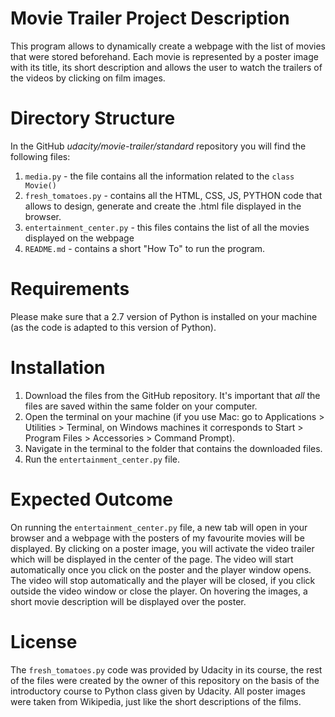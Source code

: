 # Movie Trailer Project Description

This program allows to dynamically create a webpage with the list of movies that were stored beforehand. Each movie is represented by a poster image with its title, its short description and allows the user to watch the trailers of the videos by clicking on film images. 

# Directory Structure

In the GitHub *udacity/movie-trailer/standard* repository you will find the following files:
  1. `media.py` - the file contains all the information related to the `class Movie()`   
  2. `fresh_tomatoes.py` - contains all the HTML, CSS, JS, PYTHON code that allows to design, generate and create the .html file
      displayed in the browser.
  3. `entertainment_center.py` - this files contains the list of all the movies displayed on the webpage
  4. `README.md` - contains a short "How To" to run the program.
  
# Requirements

Please make sure that a 2.7 version of Python is installed on your machine (as the code is adapted to this version of Python). 

# Installation

1. Download the files from the GitHub repository. It's important that *all* the files are saved within the same folder on your computer.
2. Open the terminal on your machine (if you use Mac: go to Applications > Utilities > Terminal, on Windows machines it corresponds to Start > Program Files > Accessories > Command Prompt).
3. Navigate in the terminal to the folder that contains the downloaded files.
4. Run the `entertainment_center.py` file. 

# Expected Outcome

On running the `entertainment_center.py` file, a new tab will open in your browser and a webpage with the posters of my favourite movies will be displayed. By clicking on a poster image, you will activate the video trailer which will be displayed in the center of the page. The video will start automatically once you click on the poster and the player window opens. The video will stop automatically and the player will be closed, if you click outside the video window or close the player. On hovering the images, a short movie description will be displayed over the poster. 

# License

The `fresh_tomatoes.py` code was provided by Udacity in its course, the rest of the files were created by the owner of this repository on the basis of the introductory course to Python class given by Udacity. All poster images were taken from Wikipedia, just like the short descriptions of the films.
